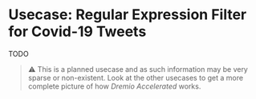 # Usecase: Regular Expression Filter for Covid-19 Tweets

TODO

> :warning: This is a planned usecase and as such information may be very sparse or non-existent. Look at the other
> usecases to get a more complete picture of how *Dremio Accelerated* works.
